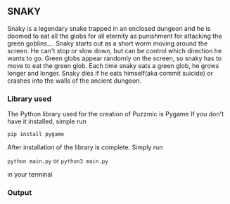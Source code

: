 ## SNAKY
Snaky is a legendary snake trapped in an enclosed dungeon and he is doomed to eat all the globs for all eternity as 
punishment for attacking the green goblins....
Snaky starts out as a short worm moving around the screen. He can't stop or slow down, but can be control which 
direction he wants to go. Green globs appear randomly on the screen, so snaky has to move to eat the green glob. 
Each time snaky eats a green glob, he grows longer and longer. Snaky dies if he eats himself(aka commit suicide) or 
crashes into the walls of the ancient dungeon.


### Library used
The Python library used for the creation of Puzzmic is Pygame
If you don't have it installed, simple run

`pip install pygame`

After installation of the library is complete.
Simply run

`python main.py` or `python3 main.py`

in your terminal

### Output
